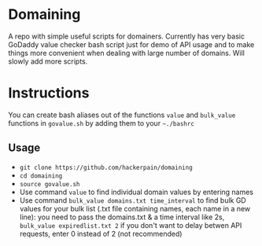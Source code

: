# Domaining

A repo with simple useful scripts for domainers.
Currently has very basic GoDaddy value checker bash script just for demo of API usage and to make things more convenient when dealing with large number of domains. 
Will slowly add more scripts.

# Instructions

You can create bash aliases out of the functions ```value``` and ```bulk_value``` functions in ```govalue.sh``` by adding them to your ```~./bashrc```

## Usage
  - ```git clone https://github.com/hackerpain/domaining```
  - ```cd domaining```
  - ```source govalue.sh```
  - Use command ```value``` to find individual domain values by entering names
  - Use command ```bulk_value domains.txt time_interval``` to find bulk GD values for your bulk list (.txt file containing names, each name in a new line): you need to pass the domains.txt & a time interval like 2s, ```bulk_value expiredlist.txt 2``` if you don't want to delay betwen API requests, enter 0 instead of 2 (not recommended)
  


